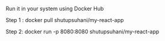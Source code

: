Run it in your system using Docker Hub

Step 1 : docker pull shutupsuhani/my-react-app

Step 2: docker run -p 8080:8080 shutupsuhani/my-react-app
